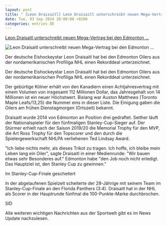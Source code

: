 ```yaml
---
layout: post
title: " [Leon Draisaitl] Leon Draisaitl unterschreibt neuen Mega-Vertrag bei den Edmonton ..."
date: Tue, 03 Sep 2024 20:00:00 +0200
categories: entries DE
---
```

[Leon Draisaitl unterschreibt neuen Mega-Vertrag bei den Edmonton ...](https://sport.sky.de/nhl/artikel/leon-draisailt-unterschreibt-neuen-mega-vertrag-bei-den-edmonton-oilers/13209115/34338)

![Leon Draisaitl unterschreibt neuen Mega-Vertrag bei den Edmonton ...](https://e6.365dm.de/24/06/1600x900/skysport_de-draisaitl-nhl-edmonton_6575493.jpg?20240607121026)

Der deutsche Eishockeystar Leon Draisaitl hat bei den Edmonton Oilers aus der nordamerikanischen Profiliga NHL einen Rekorddeal unterzeichnet.

Der deutsche Eishockeystar Leon Draisaitl hat bei den Edmonton Oilers aus der nordamerikanischen Profiliga NHL einen Rekorddeal unterzeichnet.

Der gebürtige Kölner erhält von den Kanadiern einen Achtjahresvertrag mit einem Volumen von insgesamt 112 Millionen Dollar, das Jahresgehalt von 14 Millionen ist ein neuer Höchstwert. Bislang war Auston Matthews (Toronto Maple Leafs/13,25) die Nummer eins in dieser Liste. Die Einigung gaben die Oilers am frühen Dienstagmorgen (Ortszeit) bekannt.

Draisaitl wurde 2014 von Edmonton an Position drei gedraftet. Seither läuft der Nationalspieler für den fünfmaligen Stanley-Cup-Sieger auf. Der Stürmer erhielt nach der Saison 2019/20 die Memorial Trophy für den MVP, die Art Ross Trophy für den Topscorer und den durch die Spielergewerkschaft NHLPA verliehenen Ted Lindsay Award.

"Ich liebe nichts mehr, als dieses Trikot zu tragen. Ich hoffe, ich bleibe mein Leben lang ein Oiler", sagte Draisaitl in einer Medienrunde: "Wir bauen etwas sehr Besonderes auf." Edmonton habe "den Job noch nicht erledigt. Das Hauptziel ist, den Stanley Cup zu gewinnen."

Im Stanley-Cup-Finale gescheitert

In der abgelaufenen Spielzeit scheiterte der 28-Jährige mit seinem Team im Stanley-Cup-Finale an den Florida Panthers (3:4). Draisaitl hat in der NHL als Scorer in der Hauptrunde fünfmal die 100-Punkte-Marke durchbrochen.

SID

Alle weiteren wichtigen Nachrichten aus der Sportwelt gibt es im News Update nachzulesen.

